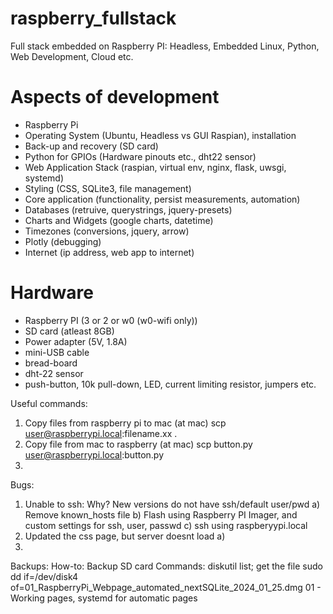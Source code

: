 # raspberry_fullstack
Full stack embedded on Raspberry PI: Headless, Embedded Linux, Python, Web Development, Cloud etc.

# Aspects of development
 - Raspberry Pi
 - Operating System (Ubuntu, Headless vs GUI Raspian), installation
 - Back-up and recovery (SD card)
 - Python for GPIOs (Hardware pinouts etc., dht22 sensor)
 - Web Application Stack (raspian, virtual env, nginx, flask, uwsgi, systemd) 
 - Styling (CSS, SQLite3, file management)
 - Core application (functionality, persist measurements, automation)
 - Databases (retruive, querystrings, jquery-presets)
 - Charts and Widgets (google charts, datetime)
 - Timezones (conversions, jquery, arrow)
 - Plotly (debugging)
 - Internet (ip address, web app to internet)

 # Hardware
 - Raspberry PI (3 or 2 or w0 (w0-wifi only))
 - SD card (atleast 8GB)
 - Power adapter (5V, 1.8A)
 - mini-USB cable
 - bread-board
 - dht-22 sensor 
 - push-button, 10k pull-down, LED, current limiting resistor, jumpers etc. 

Useful commands:
1) Copy files from raspberry pi to mac (at mac)
   scp user@raspberrypi.local:filename.xx .
2) Copy file from mac to raspberry (at mac)
   scp button.py user@raspberrypi.local:button.py
3) 

Bugs:
1) Unable to ssh: 
   Why? New versions do not have ssh/default user/pwd
  a) Remove known_hosts file 
  b) Flash using Raspberry PI Imager, and custom settings for ssh, user, passwd
  c) ssh using raspberyypi.local
2) Updated the css page, but server doesnt load
  a) 
3) 

Backups:
How-to: Backup SD card 
Commands: diskutil list; get the file
sudo dd if=/dev/disk4 of=01_RaspberryPi_Webpage_automated_nextSQLite_2024_01_25.dmg
01 - Working pages, systemd for automatic pages

